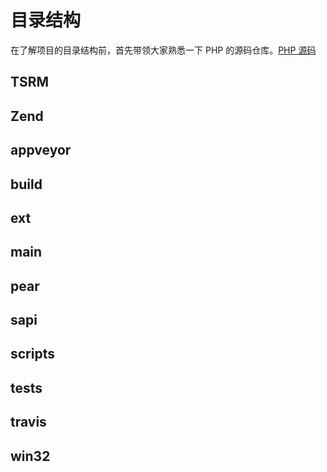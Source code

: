 # 目录结构

在了解项目的目录结构前，首先带领大家熟悉一下 PHP 的源码仓库。[PHP 源码](https://github.com/php/php-src)

## TSRM

## Zend

## appveyor

## build

## ext

## main

## pear

## sapi

## scripts

## tests

## travis

## win32
